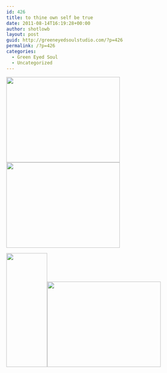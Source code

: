 ```yaml
---
id: 426
title: to thine own self be true
date: 2011-08-14T16:19:28+00:00
author: shotlowb
layout: post
guid: http://greeneyedsoulstudio.com/?p=426
permalink: /?p=426
categories:
  - Green Eyed Soul
  - Uncategorized
---
```

[<img class="alignnone size-medium wp-image-427" title="OLYMPUS DIGITAL CAMERA" src="http://greeneyedsoulstudio.com/wp-content/uploads/2011/08/amoshieldbetrue-011-300x225.jpg" alt="" width="300" height="225" />](http://greeneyedsoulstudio.com/wp-content/uploads/2011/08/amoshieldbetrue-011.jpg)[<img class="alignnone size-medium wp-image-428" title="OLYMPUS DIGITAL CAMERA" src="http://greeneyedsoulstudio.com/wp-content/uploads/2011/08/amoshieldbetrue-013-300x225.jpg" alt="" width="300" height="225" />](http://greeneyedsoulstudio.com/wp-content/uploads/2011/08/amoshieldbetrue-013.jpg)

[<img class="alignnone size-medium wp-image-429" title="OLYMPUS DIGITAL CAMERA" src="http://greeneyedsoulstudio.com/wp-content/uploads/2011/08/amoshieldbetrue-015-108x300.jpg" alt="" width="108" height="300" />](http://greeneyedsoulstudio.com/wp-content/uploads/2011/08/amoshieldbetrue-015.jpg)[<img class="alignnone size-medium wp-image-430" title="OLYMPUS DIGITAL CAMERA" src="http://greeneyedsoulstudio.com/wp-content/uploads/2011/08/amoshieldbetrue-014-300x225.jpg" alt="" width="300" height="225" />](http://greeneyedsoulstudio.com/wp-content/uploads/2011/08/amoshieldbetrue-014.jpg)